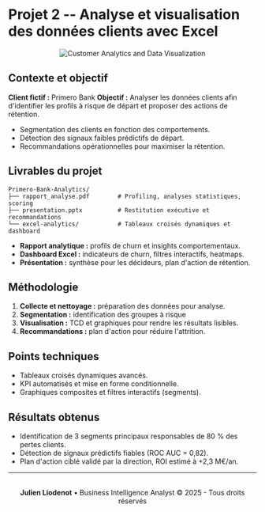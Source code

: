 # Projet 2 -- Analyse et visualisation des données clients avec Excel

<div align="center">
<img src="https://images.unsplash.com/photo-1551288049-bebda4e38f71?w=800&h=300&fit=crop" alt="Customer Analytics and Data Visualization" />
</div>

## Contexte et objectif

**Client fictif :** Primero Bank
**Objectif :** Analyser les données clients afin d'identifier les
profils à risque de départ et proposer des actions de rétention.
- Segmentation des clients en fonction des comportements.
- Détection des signaux faibles prédictifs de départ.
- Recommandations opérationnelles pour maximiser la rétention.

## Livrables du projet

    Primero-Bank-Analytics/
    ├── rapport_analyse.pdf        # Profiling, analyses statistiques, scoring
    ├── presentation.pptx          # Restitution exécutive et recommandations
    └── excel-analytics/           # Tableaux croisés dynamiques et dashboard

-   **Rapport analytique :** profils de churn et insights
    comportementaux.
-   **Dashboard Excel :** indicateurs de churn, filtres interactifs,
    heatmaps.
-   **Présentation :** synthèse pour les décideurs, plan d'action de
    rétention.

## Méthodologie

1.  **Collecte et nettoyage :** préparation des données pour analyse.
2.  **Segmentation :** identification des groupes à risque 
3.  **Visualisation :** TCD et graphiques pour rendre les résultats
    lisibles.
4.  **Recommandations :** plan d'action pour réduire l'attrition.

## Points techniques

-   Tableaux croisés dynamiques avancés.
-   KPI automatisés et mise en forme conditionnelle.
-   Graphiques composites et filtres interactifs (segments).

## Résultats obtenus

-   Identification de 3 segments principaux responsables de 80 % des pertes clients.
-   Détection de signaux prédictifs fiables (ROC AUC = 0,82).
-   Plan d'action ciblé validé par la direction, ROI estimé à +2,3
    M€/an.

---
<div align="center">
  <br/>
  <strong>Julien Liodenot</strong> • Business Intelligence Analyst
  © 2025 - Tous droits réservés
</div>